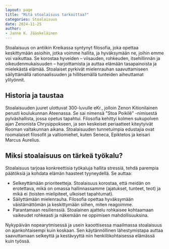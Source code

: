 ```yaml
---
layout: page
title: "Mitä stoalaisuus tarkoittaa?"
categories: Stoalaisuus
date: 2024-11-25
author:
- Janne K. Jääskeläinen
---
```

Stoalaisuus on antiikin Kreikassa syntynyt filosofia, joka opettaa keskittymään asioihin, jotka voimme hallita, ja hyväksymään ne, joihin emme voi vaikuttaa. Se korostaa hyveiden – viisauden, rohkeuden, itsehillinnän ja oikeudenmukaisuuden – harjoittamista ja auttaa elämään tasapainoista ja mielekästä elämää. Stoalaiset pyrkivät mielenrauhan saavuttamiseen säilyttämällä rationaalisuuden ja hillitsemällä tunteiden aiheuttamat ylilyönnit.
## Historia ja taustaa
Stoalaisuuden juuret ulottuvat 300-luvulle eKr., jolloin Zenon Kitionilainen perusti koulukunnan Ateenassa. Se sai nimensä "Stoa Poikilê" -nimisestä pylväshallista, jossa opetus tapahtui. Filosofia kehittyi kolmen sukupolven ajan Zenonista Chrysippokseen, ja sen keskeiset periaatteet kiteytyivät Rooman valtakunnan aikana. Stoalaisuuden tunnetuimpia edustajia ovat roomalaiset filosofit ja valtiomiehet, kuten Seneca, Epiktetos ja keisari Marcus Aurelius.

## Miksi stoalaisuus on tärkeä työkalu?
Stoalaisuus tarjoaa konkreettisia työkaluja hallita stressiä, tehdä parempia päätöksiä ja kohdata elämän haasteet tyyneydellä. Se auttaa:

* Selkeyttämään prioriteetteja. Stoalaisuus korostaa, että meidän on erotettava, mikä on omassa hallinnassamme (ajatukset, tunteet, teot) ja mikä ei (toisten mielipiteet, ulkoiset tapahtumat).
* Säilyttämään mielenrauha. Filosofia opettaa hyväksymään väistämättömän ja keskittymään siihen, miten reagoimme.
* Parantamaan resilienssiä. Stoalainen ajattelu rohkaisee kohtaamaan vaikeudet rohkeasti ja näkemään ne oppimisen mahdollisuuksina.

Nykypäivän nopearytmisessä ja usein kaoottisessa maailmassa stoalaisuus on ajankohtaisempi kuin koskaan. Sen käytännöllinen lähestymistapa auttaa saavuttamaan selkeyttä ja kestävyyttä niin henkilökohtaisessa elämässä kuin työssä.